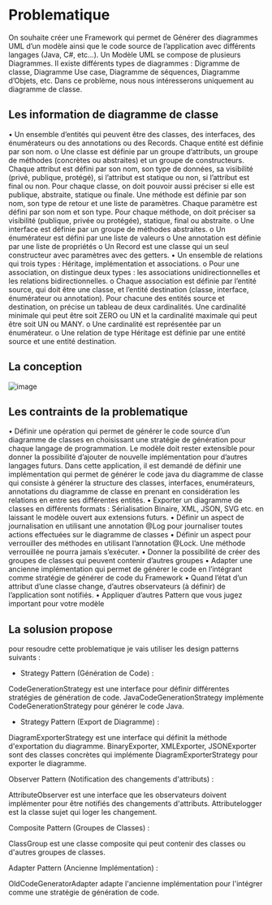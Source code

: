 # Problematique
On souhaite créer une Framework qui permet de Générer des diagrammes UML d’un modèle ainsi que
le code source de l’application avec différents langages (Java, C#, etc...).
Un Modèle UML se compose de plusieurs Diagrammes. Il existe différents types de diagrammes :
Digramme de classe, Diagramme Use case, Diagramme de séquences, Diagramme d’Objets, etc. Dans
ce problème, nous nous intéresserons uniquement au diagramme de classe.
## Les information de diagramme de classe
• Un ensemble d’entités qui peuvent être des classes, des interfaces, des énumérateurs ou des
annotations ou des Records. Chaque entité est définie par son nom.
    o Une classe est définie par un groupe d’attributs, un groupe de méthodes (concrètes
ou abstraites) et un groupe de constructeurs. Chaque attribut est défini par son nom,
son type de données, sa visibilité (privé, publique, protégé), si l’attribut est statique
ou non, si l’attribut est final ou non. Pour chaque classe, on doit pouvoir aussi préciser
si elle est publique, abstraite, statique ou finale. Une méthode est définie par son
nom, son type de retour et une liste de paramètres. Chaque paramètre est défini par
son nom et son type. Pour chaque méthode, on doit préciser sa visibilité (publique,
privée ou protégée), statique, final ou abstraite.
    o Une interface est définie par un groupe de méthodes abstraites.
    o Un énumérateur est défini par une liste de valeurs
    o Une annotation est définie par une liste de propriétés
    o Un Record est une classe qui un seul constructeur avec paramètres avec des getters.
• Un ensemble de relations qui trois types : Héritage, implémentation et associations.
    o Pour une association, on distingue deux types : les associations unidirectionnelles et
les relations bidirectionnelles.
    o Chaque association est définie par l’entité source, qui doit être une classe, et l’entité
destination (classe, interface, énumérateur ou annotation). Pour chacune des entités
source et destination, on précise un tableau de deux cardinalités. Une cardinalité
minimale qui peut être soit ZERO ou UN et la cardinalité maximale qui peut être soit
UN ou MANY.
    o Une cardinalité est représentée par un énumérateur.
    o Une relation de type Héritage est définie par une entité source et une entité
destination.
## La conception
![image](https://github.com/ahmederaoui/Design-Patterns/assets/96418903/4cb7eb85-e9bc-472a-8160-9ee2aee052a5)
## Les contraints de la problematique 
• Définir une opération qui permet de générer le code source d’un diagramme de classes en
choisissant une stratégie de génération pour chaque langage de programmation. Le modèle
doit rester extensible pour donner la possibilité d’ajouter de nouvelle implémentation pour
d’autres langages futurs. Dans cette application, il est demandé de définir une implémentation
qui permet de générer le code java du diagramme de classe qui consiste à générer la structure
des classes, interfaces, enumérateurs, annotations du diagramme de classe en prenant en
considération les relations en entre ses différentes entités.
• Exporter un diagramme de classes en différents formats : Sérialisation Binaire, XML, JSON, SVG
etc. en laissant le modèle ouvert aux extensions futurs.
• Définir un aspect de journalisation en utilisant une annotation @Log pour journaliser toutes
actions effectuées sur le diagramme de classes
• Définir un aspect pour verrouiller des méthodes en utilisant l’annotation @Lock. Une méthode
verrouillée ne pourra jamais s’exécuter.
• Donner la possibilité de créer des groupes de classes qui peuvent contenir d’autres groupes
• Adapter une ancienne implémentation qui permet de générer le code en l’intégrant comme
stratégie de générer de code du Framework
• Quand l’état d’un attribut d’une classe change, d’autres observateurs (à définir) de
l’application sont notifiés.
• Appliquer d’autres Pattern que vous jugez important pour votre modèle
## La solusion propose
pour resoudre cette problematique je vais utiliser les design patterns suivants :

- Strategy Pattern (Génération de Code) :

CodeGenerationStrategy est une interface pour définir différentes stratégies de génération de code.
JavaCodeGenerationStrategy implémente CodeGenerationStrategy pour générer le code Java.

- Strategy Pattern (Export de Diagramme) :

DiagramExporterStrategy est une interface qui définit la méthode d'exportation du diagramme.
BinaryExporter, XMLExporter, JSONExporter sont des classes concrètes qui implémente DiagramExporterStrategy pour exporter le diagramme.

Observer Pattern (Notification des changements d'attributs) :

AttributeObserver est une interface que les observateurs doivent implémenter pour être notifiés des changements d'attributs.
Attributelogger est la classe sujet qui loger les changement.

Composite Pattern (Groupes de Classes) :

ClassGroup est une classe composite qui peut contenir des classes ou d'autres groupes de classes.

Adapter Pattern (Ancienne Implémentation) :

OldCodeGeneratorAdapter adapte l'ancienne implémentation pour l'intégrer comme une stratégie de génération de code.
